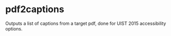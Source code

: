# pdf2captions
Outputs a list of captions from a target pdf, done for UIST 2015 accessibility options. 
